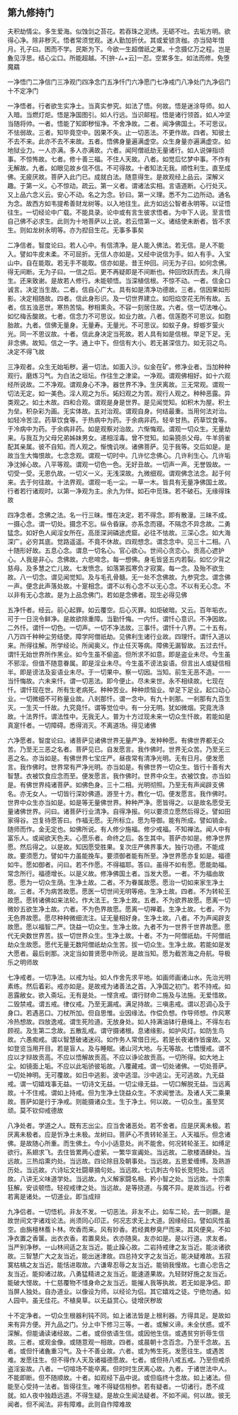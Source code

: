 ## 第九修持门

夫积劫情尘。多生爱海。似蚀剑之苔花。若吞珠之泥绣。无砺不吐。去垢方明。欲得心净。除非秽灭。悟者常须觉观。迷人勤加折伏。其或爱锁贪枷。亦当恸年惜月。孔子曰。困而不学。民斯为下。今欲一生超僧祇之果。十念摄亿万之程。岂是麁见浮思。结心尘口。所能超越。不[拚-ㄙ+云]一忍。空累多生。如法而修。免堕魔羂

一净悟门二净信门三净观门四净念门五净忏门六净愿门七净戒门八净处门九净侣门十不定净门

一净悟者。行者欲生实净土。当真实参究。如法了悟。何故。悟是迷涂导师。如人入暗。当燃灯炬。悟是净国图引。如人行远。当识邮程。悟是诸行领首。如人冲坚当随将帅。一者。悟能了知即秽恒净。不舍净故。二者。闻净佛国土。不可思议。不怯弱故。三者。知毕竟空中。因果不失。止一切恶法。不更作故。四者。知彼土不去不来。此亦不去不来故。五者。悟佛身量遍满虚空。众生身量亦遍满虚空。如地狱业力。一人亦满。多人亦满故。六者。闻阿僧祇劫无量诸行。如人说弹指顷事。不惊怖故。七者。修十善三福。不住人天故。八者。如觉后忆梦中事。不作有无解故。九者。如眼见故乡信不信。不可得故。十者知法无我。顺性利生。直至成佛。无疲厌故。菩萨入此门已。成就白法。随意得生。是故观经上品云。深解义趣。于第一义。心不惊动。疏云。第一义者。谓诸法实相。言语道断。心行处灭。又上品六念义云。安心不动。名之为念。钞曰。第一义理。悉不为二边所动。通名为念。故西方如韦提希善财龙树等。以入地往生。此方如远公智者永明等。以证悟往生。一切经论中广载。不能具录。论中或有言生彼求悟者。为中下人说。至言悟自己佛不必求生。此则为十地菩萨以上说。若云悟第一义。诸结使未断者。皆不求生。则如龙树永明等。亦为揑目生花。无事多事矣

二净信者。智度论曰。若人心中。有信清净。是人能入佛法。若无信。是人不能入。譬如牛皮未柔。不可屈折。无信人亦如是。又经中说信为手。如人有手。入宝山中。自在能取。若无手不能取。信亦如是。昔王仲回。问无为子曰。如何念佛。得无间断。无为子曰。一信之后。更不再疑即是不间断也。仲回欣跃而去。未几得生。还来致谢。是故若人修行。未能顿悟。当深植信根。不惊不动。一者。信金口诚言。决定当生故。二者。信自心广大。具有如是清净功德故。三者。信因果如形影。决定相随故。四者。信此身形识。及一切世界建立。如阳焰空花无所有故。五者。信五浊恶世。寒热苦恼。秽相熏灸。不容一刻居住故。六者。信一切法唯心。如忆梅舌酸故。七者。信念力不可思议。如业力故。八者。信莲胞不可思议。如胞胎故。九者。信佛无量身。无量寿。无量光。不可思议。如蚁子身。蜉蝣岁萤火光。同一不思议故。十者。信此身决定当死故。若人具有如是信根。举足下足。无非念佛。故知。信之一字。通上中下。但信有大小。若无甚深信力。如无羽之鸟。决定不得飞故

三净观者。众生无始垢秽。遍一切法。如面入沙。似金在矿。修净业者。当加种种观行。磨炼习气。为白法之垣坛。作往生之津梁。一净观。谓观佛相好。如十六观经所说故。二不净观。谓观身心不净。器世界不净。生厌离故。三无常观。谓观一切法无定。如一美色。淫人观之为乐。妬妇观之为苦。观行人观之。种种恶露。异类观之。如土木故。四和合观。谓观是身是世界。是见闻觉知。如积木为屋。积土为垒。积杂彩为画。无实体故。五对治观。谓观自身。何结最重。当用何法对治。如轻冷苦涩。药草饮食等。于热病中为药。于余病非药。轻辛甘热。药草饮食等。于冷病中为药。于余病非药。如是观察对治故。六惭悔观。谓观一切众生。无量劫来。与我互为父母兄弟姊妹男女。递相淫毒。曾不觉知。如枭獍杀父母。牛羊鸽雀配其亲属。彼不自知。而人观之。惭愧讥咲。诸佛菩萨。见于我等。交后如是。是故当生大悔恨故。七念念观。谓观一切时中。几许忆念佛心。几许利生心。几许垢净沈掉心故。八平等观。谓观一切色一色。无好丑故。一切声一声。无誉毁故。一切受一受。无恩仇故。一切义一义。无浅深故。九微细观。谓观佛念法念。起于何来。去于何往故。十法界观。谓观一毛一尘。一草一木。皆具有无量净佛国土故。行者若行诸观时。以第一净观为主。余九为伴。如石中觅珠。若不破石。无缘得珠故

四净念者。念佛之法。名一行三昧。惟在决定。若不得念。即有散漫。三昧不成。一摄心念。谓一切处。摄念不忘。纵令昏寐。亦系念而寝。不隔念不异念故。二勇猛念。如好色人闻淫女所在。高厓深涧磷途虎窟。必往不怯故。三深心念。如大海深广。必穷其底。觉路遥遥。不竟不休故。四观想念。谓念念中。见三十二相。八十随形好故。五息心念。谓息一切名心。官心欲心。世间心贪恋心。贡高心遮护心。人我是非心。念佛故。六悲啼念。每一想佛。身毛皆竖五内若裂。如忆少背之慈母。及多慧之亡儿故。七发愤念。如落第孤寒负才寂寞。每一念。及殆不欲生故。八一切念。谓见闻觉知。及与毛孔骨髓。无一处不念佛故。九参究念。谓念佛一声。便念此声落处故。十寔相念。谓不以有心念不以无心念。不以有无心念。不以非有无心念故。是为上品念佛门。若如是念佛者。现生必得见佛

五净忏者。经云。前心起罪。如云覆空。后心灭罪。如炬破暗。又云。百年垢衣。可于一日浣令鲜净。是故欲除重障。当勤忏悔。一内忏。谓忏心意识。不净因故。二外忏。谓忏一切色。一切声。一切不净法故。三事忏。谓忏十八界。二十五有。八万四千种种尘劳结使。障学阿僧祇劫。见佛利生诸行业故。四理忏。谓忏入道以来。所得往解。所学经论。所闻奥义。作止任灭等病。障佛无漏智故。五过去忏。谓忏无始世界所作黑业。如今生虽不偷盗。但所求不如意。即是盗业未尽。今生虽不邪淫。但值不随意眷属。即是淫业未尽。今生虽不谤法妄语。但言出人或疑信相半。即是谤法及妄语业未尽。于一切果中。察一切因。当知。前生无恶不造。一一当忏悔故。六未来忏。谓一切恶法。即今便止。尽未来世。永不相续故。七现在忏。谓忏现在世。所有生老病死。种种苦业。种种烦恼业。举足下足业。起口动心业。一切微细不可称量业故。八剎那忏。谓一念中。有九十剎那。一剎那有九百生灭。一生灭一忏故。九究竟忏。谓等觉位中。有一分无明。犹如微烟。究竟洗涤故。十法界忏。谓法性中。无我无人。普为十方过现未来一切众生忏故。若能如是真寔忏者。一切障碍。悉得消灭。不离道场。得见诸佛

六净愿者。智度论曰。诸菩萨见诸佛世界无量严净。发种种愿。有佛世界都无众苦。乃至无三恶之名者。菩萨见已。自发愿言。我作佛时。世界无众苦。乃至无三恶之名。亦当如是。有佛世界七宝庄严。昼夜常有清净光明。无有日月。便发愿言。我作佛时。世界常有严净光明。亦当如是。有佛世界一切众生。皆行十善有大智慧。衣被饮食应念而至。便发愿言。我作佛时。世界中众生。衣被饮食。亦当如是。有佛世界纯诸菩萨。如佛色身。三十二相。光明彻照。乃至无有声闻辟支佛名。亦无女人。一切皆行深妙佛道。游至十方。教化一切。便发愿言。我作佛时。世界中众生亦当如是。如是等无量佛世界。种种严净。愿皆得之。以是故名愿受无量诸佛世界。问曰。诸菩萨行业清净。自得净报。何以要须立愿然后得乏。譬如田家得谷。岂复待愿答曰。作福无愿。无所标立。愿为导御。能有所成。譬如销金。随师而作。金无定也。如佛所说。有人修少施福。修少戒福。不知禅法。闻人中有富乐人。或闻欲天色夫。心愿乐者。命终之后。各生其中。菩萨亦如是。修净世界愿。然后得之。以是故。知因愿受胜果。复次庄严佛界事大。独行功德。不能成故。要须愿力。譬如牛力虽能挽车。要须御者能有所至。净世界愿亦复如是。福德如牛。愿如御者。问曰。若不作愿。不得福耶。答曰。虽得不如有愿。愿能助福。常念所行。福德增长。以是义故。修净佛国土者。当发大愿。一者。不为福由故愿。愿为一切众生荫。生净土故。二者。不为眷属故愿。愿治一切如来家生净土故。三者。不为病苦故愿。愿医一切世间无明等疮。生净土故。四者。不为转轮王故愿。愿转诸佛如来法轮。作大法王。生净土故。五者。不为欲界故愿。愿离一切微妙五欲生净土故。六者。不为色界故愿。愿离一切禅着。生净土故。七者。不为无色界故愿。愿尽种种微细流注。证无量相好身。生净土故。八者。不为声闻辟支故愿。愿以福智二严。饶益一切众生。生净土故。九者不为一世界千世界故愿。愿代无央数世界苦。拔一切世界众生。生净土故。十者。不为一阿僧祇劫。千阿僧祇劫众生故愿。愿代无量无数阿僧祇劫众生苦。拔一切众生。生净土故。若能如是发大愿者。最后剎那。决定当如普贤愿中所说。是故当知。愿为截苦海之舟航。导极乐之明师故

七净戒者。一切净法。以戒为址。如人作舍先求平地。如画师画诸山水。先治光明素练。然后着彩。戒亦如是。是故戒为诸善法之首。入净国之初门。若不持戒。如恶露敝女。欲入斋坛。无有是处。一悭贪戒。谓行财命二施及与法施。无爱惜故。二毁禁戒。谓五戒。律仪戒。乃至无漏戒。满足持故。三嗔恚戒。谓以忍调心及于身口。若遇恶口。刀杖所加。但自思惟。业因缘法。作偿负想。作导师想。作风寒冷热想故。四放逸戒。谓生死险道。无放身处。如人持满油钵行悬绳上。不得左右顾视。及生第二念故。五散乱戒。谓守摄诸根。息诸缘影。如护风灯。如防生鸟故。六愚痴戒。谓以智慧破诸迷闷。如作务人常借日光。若是长夜诸作皆废故。又如登览当用开目。若是盲人。及与睡眠。诸山河大地。与无等故。七憍慢戒。谓不应以才辩故贡高。不应以悟解故贡高。不应以诤论故贡高。一切所得。如大地上尘。如镜面上垢。不应以此垢骄彼垢故。八覆藏戒。谓一切处诸佛。一切处菩萨。一切处神明。无可覆故。如日中逃影。波中逃湿。沙中逃尘。无可逃故。九无益戒。谓一切嬉戏事无益。一切诗文无益。一切尘缘无益。一切口解脱无益。当远离故。十不住戒。谓如上持戒。但为生净土饶益众生。不求闻誉法。及诸人天二乘果故。菩萨如是行于净戒。则能摄诸众生。生于净土。何以故。一切众生。虽至冥顽。莫不钦仰戒德故

八净处者。学道之人。既有志出尘。应当舍诸恶处。若不舍者。应是厌离未极。若厌离未极者。应是忻净土未极。龙树曰。菩萨心不贵转轮圣王。人天福乐。但念诸佛。是故随心所重。而生佛土。今小小适意处。尚不能舍。何况转轮圣王。如缚足欲行。系翅求飞。去住皆累两心虚萦。一繁华宣阗处。当远故。二歌楼酒肆处。当远故。三热焰熏灼处。当远故。四论除目及朝事处。当远故。五恩爱缠缚。及熟游历处。当远故。六诗坛文社闘章摘句处。当远故。七讥刺古今较长竞短处。当远故。八讲无义味道学处。当远故。九义解家闘名相。矜小智之处。当远故。十宗乘狂解。安谈顿悟。轻视戒律之处。当远故。是等挠道。与魔不异。是故当远。行者若离是诸处。一切道业。即当成辩

九净侣者。一切悟机。非友不发。一切恶法。非友不止。如车二轮。去一则蹶。是故世间文字诸戏论法。尚须同心印正。何况志求无上大道。因缘经曰。譬如风性虽空。由旃檀林薝卜林。吹香而来。风有妙香。若经粪秽臭尸而来。其风便臭。不如净衣置之香箧。出衣衣香。若置臭处。衣亦随臭。友亦如是。是以行道。求友者。当严别净秽。一山林间适之友当近。能止躁心故。二岩持戒律之友当近。能淡诸欲故。三智慧广大之友当近。能出迷津故。四总持文字之友当近。能决疑难故。五寂寞枯槁之友当近。能恬进取故。六谦卑忍辱之友当近。能销我慢故。七直心忠告之友当近。能抑诸过故。八勇猛精进之友当近。能速道果故。九轻财好施之友当近。能破大悭故。十仁慈覆物不惜身命之友当近。能摧人我等执故。若无如是净侣。即当屏人独处。自办道业。以像设为师。以经论为侣。其它嬉戏之徒。宁绝勿通。如人园中。虽无佳花。不植臭草。以无益赏心。徒增厌秽故

十不定净者。一切众生根器利钝不同。如上诸法皆是上根利器。方得具足。是故如来有异方便。开九品之门。分上中下修习三等。一者。或解义谛。未全伏惑。或不深解。但能诵读诸经故。二者。或但依语生信。或因他生信。或遇贫穷折辱生信故。三者。或观金像。或随意观一相故。四者。或晨朝十念百念。乃至千念故。五者。或但忏诸麁重习气。及十不善业故。六者。或为怖生死。发愿往生。或遇苦难。发愿往生。但不得作人天及诸福德愿故。七者。或但持八戒五戒。乃至但戒杀盗淫妄故。八者。一切喧场不能卒离。但时时生厌离心故。九者。于诸世法中人。不能即断。但不随顺故。十者。如观经下品中说。或但临终十念故。如上诸法。但能至心受持一法者。皆得往生。唯不得疑信相参。若有疑者。一切诸行。悉不成就。如人夜中独趋远道。不得生疑。是故众生闻法疑者。不如不闻。何以故。彼无闻者。但不闻法。非有障难。此则自作障难故